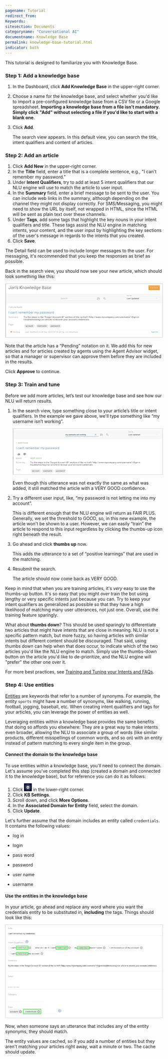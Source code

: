 ```yaml
---
pagename: Tutorial
redirect_from:
Keywords:
sitesection: Documents
categoryname: "Conversational AI"
documentname: Knowledge Base
permalink: knowledge-base-tutorial.html
indicator: both
---
```


This tutorial is designed to familiarize you with Knowledge Base.

### Step 1: Add a knowledge base

1. In the Dashboard, click **Add Knowledge Base** in the upper-right corner.
2. Choose a name for the knowledge base, and select whether you'd like to import a pre-configured knowledge base from a CSV file or a Google spreadsheet. **Importing a knowledge base from a file isn't mandatory. Simply click "Add" without selecting a file if you'd like to start with a blank one**.
3. Click **Add**.

    The search view appears. In this default view, you can search the title, intent qualifiers and content of articles.

### Step 2: Add an article

1. Click **Add New** in the upper-right corner.
2. In the **Title** field, enter a title that is a complete sentence, e.g., "I can't remember my password."
3.  Under **Intent Qualifiers**, try to add at least 5 intent qualifiers that our NLU engine will use to match the article to user input.
4. In the **Summary** field, enter a brief message to be sent to the user. You can include web links in the summary, although depending on the channel they might not display correctly. For SMS/Messaging, you might need to show the URL by itself, not wrapped in HTML, since the HTML will be sent as plain text over these channels.
5. Under **Tags**, add some tags that highlight the key nouns in your intent qualifiers and title. These tags assist the NLU engine in matching intents, your content, and the user input by highlighting the key sections of the user's message in regards to the intents that you created.
6. Click **Save**.

<div class="important">The Detail field can be used to include longer messages to the user. For messaging, it's recommended that you keep the responses as brief as possible.</div>

Back in the search view, you should now see your new article, which should look something like this:

![](img/jonkb.png)

Note that the article has a “Pending” notation on it. We add this for new articles and for articles created by agents using the Agent Advisor widget, so that a manager or supervisor can approve them before they are included in the results.

Click **Approve** to continue.

### Step 3: Train and tune

Before we add more articles, let’s test our knowledge base and see how our NLU will return results.

1. In the search view, type something close to your article’s title or intent qualifiers. In the example we gave above, we'll type something like “my username isn’t working”.

    ![](img/trainingkb.png)

    Even though this utterance was not exactly the same as what was added, it still matched the article with a VERY GOOD confidence.

2. Try a different user input, like, “my password is not letting me into my account”.
    
    This is different enough that the NLU engine will return as FAIR PLUS. Generally, we set the threshold to GOOD, so, in this new example, the article won't be shown to a user. However, we can easily “train” the article to respond to this input regardless by clicking the thumbs-up icon right beneath the result.

3. Go ahead and click **thumbs up** now.
    
    This adds the utterance to a set of “positive learnings” that are used in the matching.

4. Resubmit the search.

    The article should now come back as VERY GOOD.

<div class="important">Keep in mind that when you are training articles, it's <em>very</em> easy to use the thumbs-up button. It's so easy that you might <em>over</em> train the bot using lengthy or very specific intents just because you can. Try to keep your intent qualifiers as generalized as possible so that they have a high likelihood of matching many user utterances, not just one. Overall, use the training feature sparingly.</div>

What about **thumbs down**? This should be used sparingly to differentiate two articles that might have intents that are close in meaning. NLU is not a specific pattern match, but more fuzzy, so having articles with similar intents but different content should be discouraged. That said, using thumbs down can help when that does occur, to indicate which of the two articles you'd like the NLU engine to match. Simply use the thumbs-down button on the article you'd like to de-prioritize, and the NLU engine will "prefer" the other one over it.

For more best practices, see [Training and Tuning your Intents and FAQs](conversation-builder-best-practices-train-tune-nlu.html).

### Step 4: Use entities

[Entities](conversation-builder-intent-builder-entities.html) are keywords that refer to a number of synonyms. For example, the entity `sports` might have a number of synonyms, like walking, running, football, jogging, baseball, etc. When creating intent qualifiers and tags for your articles, you can leverage the power of entities as well.

Leveraging entities within a knowledge base provides the same benefits that doing so affords you elsewhere: They are a great way to make intents even broader, allowing the NLU to associate a group of words (like similar products, different misspellings of common words, and so on) with an entity instead of pattern matching to every single item in the group.

#### Connect the domain to the knowledge base

To use entities within a knowledge base, you'll need to connect the domain. Let's assume you've completed this step (created a domain and connected it to the knowledge base), but for reference you can do it as follows:

1. Click <img style="width:25px" src="img/ConvoBuilder/icon_kb_settings.png"> in the lower-right corner.
2. Click **KB Settings**.
3. Scroll down, and click **More Options**.
4. In the **Associated Domain for Entity** field, select the domain.
5. Click **Update**.

Let's further assume that the domain includes an entity called `credentials`. It contains the following values:

* log in

* login

* pass word

* password

* user name

* username

#### Use the entities in the knowledge base

In your article, go ahead and replace any word where you want the credentials entity to be substituted in, **including** the tags. Things should look like this:

![](img/kbentities.png)

Now, when someone says an utterance that includes any of the entity synonyms, they should match.

<div class="important">The entity values are cached, so if you add a number of entities but they aren't matching your articles right away, wait a minute or two. The cache should update.</div>